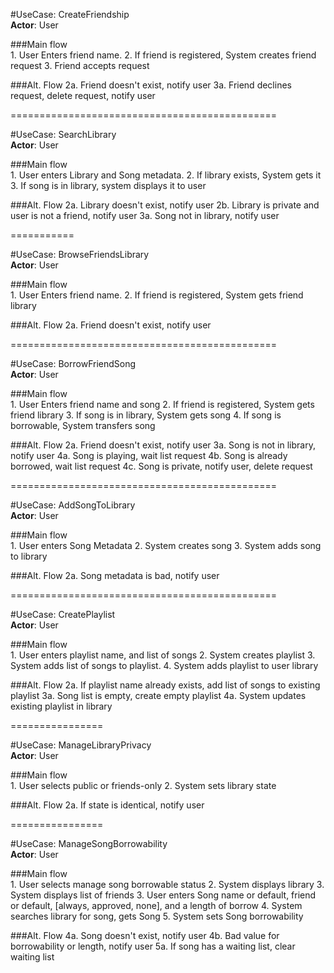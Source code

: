 #UseCase: CreateFriendship  
**Actor**: User  

###Main flow  
    1. User Enters friend name.
    2. If friend is registered, System creates friend request
    3. Friend accepts request

###Alt. Flow
    2a. Friend doesn't exist, notify user
    3a. Friend declines request, delete request, notify user

==============================================

#UseCase: SearchLibrary  
**Actor**: User  

###Main flow  
    1. User enters Library and Song metadata.
    2. If library exists, System gets it
    3. If song is in library, system displays it to user

###Alt. Flow
    2a. Library doesn't exist, notify user
    2b. Library is private and user is not a friend, notify user
    3a. Song not in library, notify user

===========

#UseCase: BrowseFriendsLibrary  
**Actor**: User  

###Main flow  
    1. User Enters friend name.
    2. If friend is registered, System gets friend library

###Alt. Flow
    2a. Friend doesn't exist, notify user

==============================================

#UseCase: BorrowFriendSong  
**Actor**: User  

###Main flow  
    1. User Enters friend name and song
    2. If friend is registered, System gets friend library
    3. If song is in library, System gets song
    4. If song is borrowable, System transfers song

###Alt. Flow
    2a. Friend doesn't exist, notify user
    3a. Song is not in library, notify user
    4a. Song is playing, wait list request
    4b. Song is already borrowed, wait list request
    4c. Song is private, notify user, delete request

==============================================

#UseCase: AddSongToLibrary  
**Actor**: User  

###Main flow  
    1. User enters Song Metadata
    2. System creates song
    3. System adds song to library

###Alt. Flow
    2a. Song metadata is bad, notify user

==============================================

#UseCase: CreatePlaylist  
**Actor**: User  

###Main flow  
    1. User enters playlist name, and list of songs
    2. System creates playlist
    3. System adds list of songs to playlist.
    4. System adds playlist to user library

###Alt. Flow
    2a. If playlist name already exists, add list of songs to existing playlist
    3a. Song list is empty, create empty playlist
    4a. System updates existing playlist in library

================

#UseCase: ManageLibraryPrivacy  
**Actor**: User  

###Main flow  
    1. User selects public or friends-only
    2. System sets library state

###Alt. Flow
    2a. If state is identical, notify user

================ 


#UseCase: ManageSongBorrowability  
**Actor**: User  

###Main flow  
    1. User selects manage song borrowable status
    2. System displays library
    3. System displays list of friends
    3. User enters Song name or default, friend or default, [always, approved, none], and a length of borrow
    4. System searches library for song, gets Song
    5. System sets Song borrowability

###Alt. Flow
    4a. Song doesn't exist, notify user
    4b. Bad value for borrowability or length, notify user
    5a. If song has a waiting list, clear waiting list
